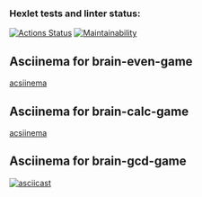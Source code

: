 ### Hexlet tests and linter status:
[![Actions Status](https://github.com/ilyakartashou/frontend-project-44/actions/workflows/hexlet-check.yml/badge.svg)](https://github.com/ilyakartashou/frontend-project-44/actions)
[![Maintainability](https://api.codeclimate.com/v1/badges/22b130fa6c972a03c3f1/maintainability)](https://codeclimate.com/)

## Asciinema for brain-even-game
[acsiinema](https://asciinema.org/connect/885991aa-48a1-4372-827c-e37a8a49c8d7)

## Asciinema for brain-calc-game
[acsiinema]( https://asciinema.org/a/1yHLkWPoDAaBo45EE76VQ5iQz)

## Asciinema for brain-gcd-game
[![asciicast](https://asciinema.org/a/FRCOpvpCnfEwgJcOe6hvDtsZu.svg)](https://asciinema.org/a/FRCOpvpCnfEwgJcOe6hvDtsZu)













